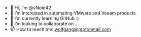 - 👋 Hi, I’m @vNote42
- 👀 I’m interested in automating VMware and Veeam products 
- 🌱 I’m currently learning GitHub :)
- 💞️ I’m looking to collaborate on ...
- 📫 How to reach me: wolfgang@protonmail.com

<!---
vNote42/vNote42 is a ✨ special ✨ repository because its `README.md` (this file) appears on your GitHub profile.
You can click the Preview link to take a look at your changes.
--->
